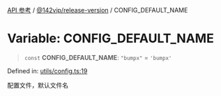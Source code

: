 [API 参考](../../../index.md) / [@142vip/release-version](../index.md) / CONFIG\_DEFAULT\_NAME

# Variable: CONFIG\_DEFAULT\_NAME

> `const` **CONFIG\_DEFAULT\_NAME**: `"bumpx"` = `'bumpx'`

Defined in: [utils/config.ts:19](https://github.com/142vip/core-x/blob/15d5bc9ef4bece78c0e60bdf074a2d245f625100/packages/release-version/src/utils/config.ts#L19)

配置文件，默认文件名
